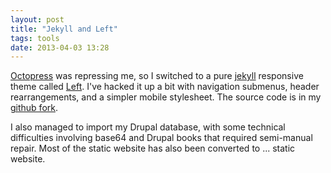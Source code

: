 ```yaml
---
layout: post
title: "Jekyll and Left"
tags: tools
date: 2013-04-03 13:28
---
```

[Octopress](http://octopress.org/) was repressing me, so I switched to a pure [jekyll](https://github.com/mojombo/jekyll) responsive theme called [Left](http://zachholman.com/posts/left/).  I've hacked it up a bit with navigation submenus, header rearrangements, and a simpler mobile stylesheet.  The source code is in my [github fork](https://github.com/mcdemarco/left).

I also managed to import my Drupal database, with some technical difficulties involving base64 and Drupal books that required semi-manual repair.  Most of the static website has also been converted to ... static website.

